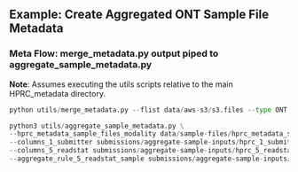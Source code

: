 
## Example: Create Aggregated ONT Sample File Metadata
### Meta Flow: merge_metadata.py output piped to aggregate_sample_metadata.py

**Note**: Assumes executing the utils scripts relative to the main HPRC_metadata directory.

```python
python utils/merge_metadata.py --flist data/aws-s3/s3.files --type ONT
```

```python
python3 utils/aggregate_sample_metadata.py \
--hprc_metadata_sample_files_modality data/sample-files/hprc_metadata_sample_files_ONT.tsv \
--columns_1_submitter submissions/aggregate-sample-inputs/hprc_1_submitter_columns_ONT.tsv \
--columns_5_readstat submissions/aggregate-sample-inputs/hprc_5_readstats_columns_ONT.tsv \
--aggregate_rule_5_readstat_sample submissions/aggregate-sample-inputs/hprc_5_readstat_sample_aggregate_rules_ONT.tsv
```